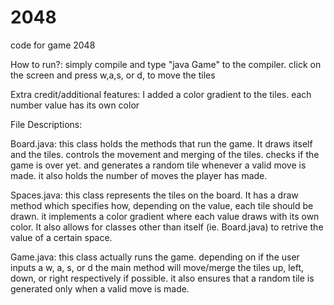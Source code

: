 # 2048
code for game 2048

How to run?: 
simply compile and type "java Game" to the compiler.
click on the screen and press w,a,s, or d, to move the tiles 

Extra credit/additional features: I added a color gradient to the tiles.
each number value has its own color 

File Descriptions:

Board.java: 
this class holds the methods that  run the game. It draws 
itself and the tiles. controls the movement and merging of the tiles. checks if 
the game is over yet. and generates a random tile whenever a valid move is made. 
it also holds the number of moves the player has made.

Spaces.java:
this class represents the tiles on the board. It has a draw method which specifies 
how, depending on the value, each tile should be drawn. it implements a color 
gradient where each value draws with its own color. It also allows for classes
other than itself (ie. Board.java) to retrive the value of a certain space.

Game.java:
this class actually runs the game. depending on if the user inputs a w, a, s, or d
the main method will move/merge the tiles up, left, down, or right respectively if
possible. it also ensures that a random tile is generated only when a valid move is 
made.

